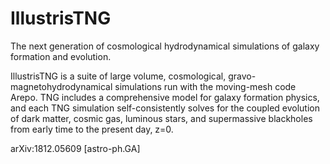 # IllustrisTNG
The next generation of cosmological hydrodynamical simulations of galaxy formation and evolution.

IllustrisTNG is a suite of large volume, cosmological, gravo-magnetohydrodynamical simulations run with the moving-mesh code Arepo. TNG includes a comprehensive model for galaxy formation physics, and each TNG simulation self-consistently solves for the coupled evolution of dark matter, cosmic gas, luminous stars, and supermassive blackholes from early time to the present day, z=0.

arXiv:1812.05609 [astro-ph.GA]
